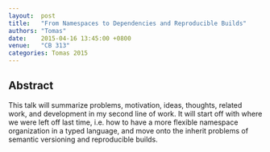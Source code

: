 ```yaml
--- 
layout:  post 
title:   "From Namespaces to Dependencies and Reproducible Builds"
authors: "Tomas"
date:    2015-04-16 13:45:00 +0800
venue:   "CB 313"
categories: Tomas 2015
--- 
```

## Abstract

This talk will summarize problems, motivation, ideas, thoughts,
related work, and development in my second line of work. It will start
off with where we were left off last time, i.e. how to have a more
flexible namespace organization in a typed language, and move onto the
inherit problems of semantic versioning and reproducible builds.

